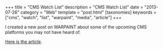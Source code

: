 +++
title = "CMS Watch List"
description = "CMS Watch List"
date = "2013-07-26"
category = "Web"
template = "post.html"
[taxonomies]
keywords = ["cms", "watch", "list", "warpaint", "media", "article"]
+++

I created a new post on WARPAINT about some of the upcoming CMS platforms you may not have heard of.

[Here is the article](http://warpaintmedia.ca/blog/2013/07/cms-watch-list "CMS Watch List").
